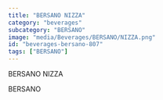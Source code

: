 ```yaml
---
title: "BERSANO NIZZA"
category: "beverages"
subcategory: "BERSANO"
image: "media/Beverages/BERSANO/NIZZA.png"
id: "beverages-bersano-807"
tags: ["BERSANO"]
---
```


BERSANO NIZZA

BERSANO
